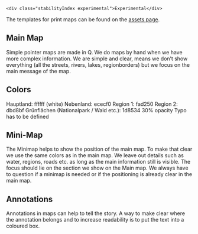 ```html|span-1,no-source,plain
<div class="stabilityIndex experimental">Experimental</div>
```

The templates for print maps can be found on the [assets page](assets).

## Main Map
Simple pointer maps are made in Q. We do maps by hand when we have more complex information. We are simple and clear, means we don’t show everything (all the streets, rivers, lakes, regionborders) but we focus on the main message of the map. 

## Colors
Hauptland: ffffff (white)
Nebenland: ececf0 
Region 1: fad250
Region 2: dbd8bf
Grünflächen (Nationalpark / Wald etc.): 1d8534 30% opacity
Typo has to be defined

## Mini-Map
The Minimap helps to show the position of the main map. To make that clear we use the same colors as in the main map. We leave out details such as water, regions, roads etc. as long as the main information still is visible. The focus should lie on the section we show on the Main map.
We always have to question if a minimap is needed or if the positioning is already clear in the main map.

## Annotations
Annotations in maps can help to tell the story. A way to make clear where the annotation belongs and to increase readability is to put the text into a coloured box. 




